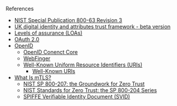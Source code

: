 References

- [NIST Special Publication 800-63
Revision 3](https://pages.nist.gov/800-63-3/sp800-63-3.html)
- [UK digital identity and attributes trust framework - beta version](https://www.gov.uk/government/publications/uk-digital-identity-and-attributes-trust-framework-beta-version)
- [Levels of assurance (LOAs)](https://id4d.worldbank.org/guide/levels-assurance-loas)
- [OAuth 2.0](https://oauth.net/2/)
- [OpenID](https://openid.net/)
    - [OpenID Conenct Core](https://openid.net/specs/openid-connect-core-1_0.html)
    - [WebFinger](https://www.rfc-editor.org/rfc/rfc7033.html)
    - [Well-Known Uniform Resource Identifiers (URIs)](https://www.rfc-editor.org/rfc/rfc8615)
        - [Well-Known URIs](https://www.iana.org/assignments/well-known-uris/well-known-uris.xhtml)
-   [What Is mTLS?](https://tetrate.io/learn/what-is-mtls/)
    -   [NIST SP 800-207: the Groundwork for Zero Trust](https://tetrate.io/blog/nist-sp-207-the-groundwork-for-zero-trust/)
    -   [NIST Standards for Zero Trust: the SP 800-204 Series](https://tetrate.io/blog/nist-standards-for-zero-trust-the-sp-800-204-series/)
    -   [SPIFFE Verifiable Identity Document (SVID)](https://spiffe.io/docs/latest/spiffe-about/spiffe-concepts/#spiffe-verifiable-identity-document-svid)
